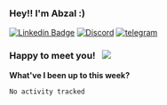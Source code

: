 ### Hey!! I'm Abzal :) 

[![Linkedin Badge](https://img.shields.io/badge/-LinkedIn-0e76a8?style=flat-square&logo=Linkedin&logoColor=white)](https://www.linkedin.com/in/abzal-issayev-a323161ba/)
[![Discord](https://img.shields.io/badge/Discord-Join-9cf&?logo=Discord)](https://discord.gg/Bug2EsX9)
[![telegram](https://img.shields.io/badge/Telegram-Chat-blue&?logo=telegram)](https://t.me/umenyalapki)

### Happy to meet you! &nbsp; ![](https://visitor-badge.glitch.me/badge?page_id=Karisbala.Karisbala)


**What've I been up to this week?** 

<!--START_SECTION:waka-->

```text
No activity tracked
```

<!--END_SECTION:waka-->
